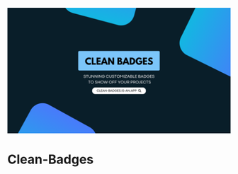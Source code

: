 ![feature-image](https://github.com/swargarajbhowmik/Clean-Badges/blob/main/featured.png?raw=true)


# Clean-Badges
